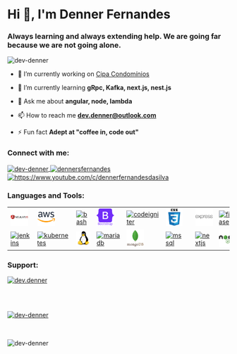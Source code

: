 <h1>Hi 👋, I'm Denner Fernandes</h1>
<h3>Always learning and always extending help. We are going far because we are not going alone.</h3>

<p>
    <img src="https://komarev.com/ghpvc/?username=dev-denner&label=Profile%20views&color=0e75b6&style=flat"
        alt="dev-denner" />
</p>

- 🔭 I’m currently working on [Cipa Condomínios](https://play.google.com/store/apps/details?id=br.com.cipadigital)

- 🌱 I’m currently learning **gRpc, Kafka, next.js, nest.js**

- 💬 Ask me about **angular, node, lambda**

- 📫 How to reach me **dev.denner@outlook.com**

- ⚡ Fun fact **Adept at "coffee in, code out"**

<h3>Connect with me:</h3>
<p>
    <a href="https://codepen.io/dev-denner" target="blank">
        <img align="center" src="https://cdn.jsdelivr.net/npm/simple-icons@3.0.1/icons/codepen.svg" alt="dev-denner"
            height="30" width="40" />
    </a>
    <a href="https://linkedin.com/in/dennersfernandes" target="blank">
        <img align="center" src="https://cdn.jsdelivr.net/npm/simple-icons@3.0.1/icons/linkedin.svg"
            alt="dennersfernandes" height="30" width="40" />
    </a>
    <a href="https://www.youtube.com/c/dennerfernandesdasilva" target="blank">
        <img align="center" src="https://cdn.jsdelivr.net/npm/simple-icons@3.0.1/icons/youtube.svg"
            alt="https://www.youtube.com/c/dennerfernandesdasilva" height="30" width="40" />
    </a>
</p>
<h3>Languages and Tools:</h3>
<p>
    <table>
        <tr>
            <td>
                <a href="https://angular.io" target="_blank">
                    <img src="https://raw.githubusercontent.com/devicons/devicon/master/icons/angularjs/angularjs-original-wordmark.svg"
                        alt="angularjs" width="40" />
                </a>
            </td>
            <td>
                <a href="https://aws.amazon.com" target="_blank">
                    <img src="https://raw.githubusercontent.com/devicons/devicon/master/icons/amazonwebservices/amazonwebservices-original-wordmark.svg"
                        alt="aws" width="40" />
                </a>
            </td>
            <td>
                <a href="https://www.gnu.org/software/bash/" target="_blank">
                    <img src="https://www.vectorlogo.zone/logos/gnu_bash/gnu_bash-icon.svg" alt="bash" width="40" />
                </a>
            </td>
            <td>
                <a href="https://getbootstrap.com" target="_blank">
                    <img src="https://raw.githubusercontent.com/devicons/devicon/master/icons/bootstrap/bootstrap-plain-wordmark.svg"
                        alt="bootstrap" width="40" />
                </a>
            </td>
            <td>
                <a href="https://codeigniter.com" target="_blank">
                    <img src="https://cdn.worldvectorlogo.com/logos/codeigniter.svg" alt="codeigniter" width="40" />
                </a>
            </td>
            <td>
                <a href="https://www.w3schools.com/css/" target="_blank">
                    <img src="https://raw.githubusercontent.com/devicons/devicon/master/icons/css3/css3-original-wordmark.svg"
                        alt="css3" width="40" />
                </a>
            </td>
            <td>
                <a href="https://www.docker.com/" target="_blank">
                    <img src="https://raw.githubusercontent.com/devicons/devicon/master/icons/docker/docker-original-wordmark.svg"
                        alt="docker" width="40" />
                </a>
            </td>
            <td>
                <a href="https://expressjs.com" target="_blank">
                    <img src="https://raw.githubusercontent.com/devicons/devicon/master/icons/express/express-original-wordmark.svg"
                        alt="express" width="40" />
                </a>
            </td>
            <td>
                <a href="https://firebase.google.com/" target="_blank">
                    <img src="https://www.vectorlogo.zone/logos/firebase/firebase-icon.svg" alt="firebase" width="40" />
                </a>
            </td>
            <td>
                <a href="https://www.gatsbyjs.com/" target="_blank">
                    <img src="https://www.vectorlogo.zone/logos/gatsbyjs/gatsbyjs-icon.svg" alt="gatsby" width="40" />
                </a>
            </td>
            <td>
                <a href="https://git-scm.com/" target="_blank">
                    <img src="https://www.vectorlogo.zone/logos/git-scm/git-scm-icon.svg" alt="git" width="40" />
                </a>
            </td>
            <td>
                <a href="https://graphql.org" target="_blank">
                    <img src="https://www.vectorlogo.zone/logos/graphql/graphql-icon.svg" alt="graphql" width="40" />
                </a>
            </td>
            <td>
                <a href="https://www.w3.org/html/" target="_blank">
                    <img src="https://raw.githubusercontent.com/devicons/devicon/master/icons/html5/html5-original-wordmark.svg"
                        alt="html5" width="40" />
                </a>
            </td>
            <td>
                <a href="https://www.adobe.com/in/products/illustrator.html" target="_blank">
                    <img src="https://www.vectorlogo.zone/logos/adobe_illustrator/adobe_illustrator-icon.svg"
                        alt="illustrator" width="40" />
                </a>
            </td>
            <td>
                <a href="https://ionicframework.com" target="_blank">
                    <img src="https://upload.wikimedia.org/wikipedia/commons/d/d1/Ionic_Logo.svg" alt="ionic"
                        width="40" />
                </a>
            </td>
            <td>
                <a href="https://developer.mozilla.org/en-US/docs/Web/JavaScript" target="_blank">
                    <img src="https://raw.githubusercontent.com/devicons/devicon/master/icons/javascript/javascript-original.svg"
                        alt="javascript" width="40" />
                </a>
            </td>
            <td>
                <a href="https://jekyllrb.com/" target="_blank">
                    <img src="https://www.vectorlogo.zone/logos/jekyllrb/jekyllrb-icon.svg" alt="jekyll" width="40" />
                </a>
            </td>
        </tr>
        <tr>
            <td>
                <a href="https://www.jenkins.io" target="_blank">
                    <img src="https://www.vectorlogo.zone/logos/jenkins/jenkins-icon.svg" alt="jenkins" width="40" />
                </a>
            </td>
            <td>
                <a href="https://kubernetes.io" target="_blank">
                    <img src="https://www.vectorlogo.zone/logos/kubernetes/kubernetes-icon.svg" alt="kubernetes"
                        width="40" />
                </a>
            </td>
            <td>
                <a href="https://www.linux.org/" target="_blank">
                    <img src="https://raw.githubusercontent.com/devicons/devicon/master/icons/linux/linux-original.svg"
                        alt="linux" width="40" />
                </a>
            </td>
            <td>
                <a href="https://mariadb.org/" target="_blank">
                    <img src="https://www.vectorlogo.zone/logos/mariadb/mariadb-icon.svg" alt="mariadb" width="40" />
                </a>
            </td>
            <td>
                <a href="https://www.mongodb.com/" target="_blank">
                    <img src="https://raw.githubusercontent.com/devicons/devicon/master/icons/mongodb/mongodb-original-wordmark.svg"
                        alt="mongodb" width="40" />
                </a>
            </td>
            <td>
                <a href="https://www.microsoft.com/en-us/sql-server" target="_blank">
                    <img src="https://cdn.worldvectorlogo.com/logos/microsoft-sql-server.svg" alt="mssql" width="40" />
                </a>
            </td>
            <td>
                <a href="https://www.mysql.com/" target="_blank">
                    <img src="https://raw.githubusercontent.com/devicons/devicon/master/icons/mysql/mysql-original-wordmark.svg"
                        alt="mysql" width="40" />
                </a>
            </td>
            <td>
                <a href="https://nextjs.org/" target="_blank">
                    <img src="https://cdn.worldvectorlogo.com/logos/nextjs-3.svg" alt="nextjs" width="40" />
                </a>
            </td>
            <td>
                <a href="https://nodejs.org" target="_blank">
                    <img src="https://raw.githubusercontent.com/devicons/devicon/master/icons/nodejs/nodejs-original-wordmark.svg"
                        alt="nodejs" width="40" />
                </a>
            </td>
            <td>
                <a href="https://www.oracle.com/" target="_blank">
                    <img src="https://raw.githubusercontent.com/devicons/devicon/master/icons/oracle/oracle-original.svg"
                        alt="oracle" width="40" />
                </a>
            </td>
            <td>
                <a href="https://www.photoshop.com/en" target="_blank">
                    <img src="https://raw.githubusercontent.com/devicons/devicon/master/icons/photoshop/photoshop-line.svg"
                        alt="photoshop" width="40" />
                </a>
            </td>
            <td>
                <a href="https://www.php.net" target="_blank">
                    <img src="https://raw.githubusercontent.com/devicons/devicon/master/icons/php/php-original.svg"
                        alt="php" width="40" />
                </a>
            </td>
            <td>
                <a href="https://www.postgresql.org" target="_blank">
                    <img src="https://raw.githubusercontent.com/devicons/devicon/master/icons/postgresql/postgresql-original-wordmark.svg"
                        alt="postgresql" width="40" />
                </a>
            </td>
            <td>
                <a href="https://sass-lang.com" target="_blank">
                    <img src="https://raw.githubusercontent.com/devicons/devicon/master/icons/sass/sass-original.svg"
                        alt="sass" width="40" />
                </a>
            </td>
            <td>
                <a href="https://www.sqlite.org/" target="_blank">
                    <img src="https://www.vectorlogo.zone/logos/sqlite/sqlite-icon.svg" alt="sqlite" width="40" />
                </a>
            </td>
            <td>
                <a href="https://www.typescriptlang.org/" target="_blank">
                    <img src="https://raw.githubusercontent.com/devicons/devicon/master/icons/typescript/typescript-original.svg"
                        alt="typescript" width="40" />
                </a>
            </td>
            <td>
                <a href="https://webpack.js.org" target="_blank">
                    <img src="https://raw.githubusercontent.com/devicons/devicon/d00d0969292a6569d45b06d3f350f463a0107b0d/icons/webpack/webpack-original-wordmark.svg"
                        alt="webpack" width="40" />
                </a>
            </td>
        </tr>
    </table>

</p>

<h3>Support:</h3>
<p>
    <a href="https://www.buymeacoffee.com/dev.denner">
        <img src="https://cdn.buymeacoffee.com/buttons/v2/default-yellow.png" height="50" width="210"
            alt="dev.denner" />
    </a>
</p>
<br><br>
<p align="left">
    <a align="center" href="https://github.com/ryo-ma/github-profile-trophy">
        <img src="https://github-profile-trophy.vercel.app/?username=dev-denner" alt="dev-denner" />
    </a>
</p>
<br><p align="left">
    <img align="center"
        src="https://github-readme-stats.vercel.app/api?username=dev-denner&show_icons=true"
        alt="dev-denner" />
    
</p>

<!--
<p align="left">
    <img align="center" src="https://github-readme-streak-stats.herokuapp.com/?user=dev-denner" alt="dev-denner" />
    <img align="center" src="https://github-readme-stats.vercel.app/api/top-langs/?username=dev-denner" alt="dev-denner languages" />
</p>
-->
